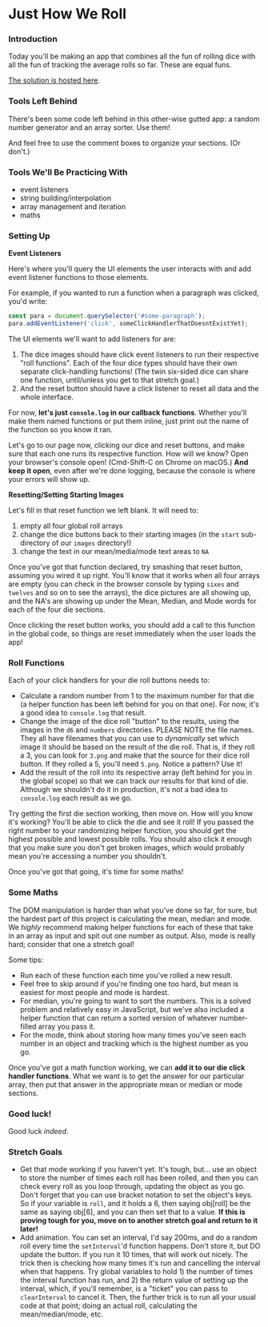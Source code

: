   # Just How We Roll

### Introduction

Today you'll be making an app that combines all the fun of rolling dice with all the fun of tracking the average rolls so far. These are equal funs.

[The solution is hosted here](https://ci-wdi-900.github.io/just-how-we-roll/).


### Tools Left Behind

There's been some code left behind in this other-wise gutted app: a random number generator and an array sorter. Use them!

And feel free to use the comment boxes to organize your sections. (Or don't.)

### Tools We'll Be Practicing With

* event listeners
* string building/interpolation
* array management and iteration
* maths

### Setting Up

**Event Listeners**

Here's where you'll query the UI elements the user interacts with and add event listener functions to those elements.

For example, if you wanted to run a function when a paragraph was clicked, you'd write:

``` javascript
const para = document.querySelector('#some-paragraph');
para.addEventListener('click', someClickHandlerThatDoesntExistYet);
```

The UI elements we'll want to add listeners for are:

1. The dice images should have click event listeners to run their respective "roll functions". Each of the four dice types should have their own separate click-handling functions! (The twin six-sided dice can share one function, until/unless you get to that stretch goal.)
2. And the reset button should have a click listener to reset all data and the whole interface.

For now, **let's just `console.log` in our callback functions**. Whether you'll make them named functions or put them inline, just print out the name of the function so you know it ran.

Let's go to our page now, clicking our dice and reset buttons, and make sure that each one runs its respective function. How will we know? Open your browser's console open! (Cmd-Shift-C on Chrome on macOS.) **And keep it open**, even after we're done logging, because the console is where your errors will show up.


**Resetting/Setting Starting Images**

Let's fill in that reset function we left blank. It will need to:

1. empty all four global roll arrays
2. change the dice buttons back to their starting images (in the `start` sub-directory of our `images` directory!)
3. change the text in our mean/media/mode text areas to `NA`

Once you've got that function declared, try smashing that reset button, assuming you wired it up right. You'll know that it works when all four arrays are empty (you can check in the browser console by typing `sixes` and `twelves` and so on to see the arrays), the dice pictures are all showing up, and the NA's are showing up under the Mean, Median, and Mode words for each of the four die sections.

Once clicking the reset button works, you should add a call to this function in the global code, so things are reset immediately when the user loads the app!


### Roll Functions

Each of your click handlers for your die roll buttons needs to:

* Calculate a random number from 1 to the maximum number for that die (a helper function has been left behind for you on that one). For now, it's a good idea to `console.log` that result.
*  Change the image of the dice roll "button" to the results, using the images in the `d6` and `numbers` directories. PLEASE NOTE the file names. They all have filenames that you can use to _dynamically_ set which image it should be based on the result of the die roll. That is, if they roll a 3, you can look for `3.png` and make that the source for their dice roll button. If they rolled a 5, you'll need `5.png`. Notice a pattern? Use it!
*  Add the result of the roll into its respective array (left behind for you in the global scope) so that we can track our results for that kind of die. Although we shouldn't do it in production, it's not a bad idea to `console.log` each result as we go.

Try getting the first die section working, then move on. How will you know it's working? You'll be able to click the die and see it roll! If you passed the right number to your randomizing helper function, you should get the highest possible and lowest possible rolls. You should also click it enough that you make sure you don't get broken images, which would probably mean you're accessing a number you shouldn't.

Once you've got that going, it's time for some maths!


### Some Maths

The DOM manipulation is harder than what you've done so far, for sure, but the hardest part of this project is calculating the mean, median and mode. We _highly_ recommend making helper functions for each of these that take in an array as input and spit out one number as output. Also, mode is really hard; consider that one a stretch goal!

Some tips:

* Run each of these function each time you've rolled a new result.
* Feel free to skip around if you're finding one too hard, but mean is easiest for most people and mode is hardest.
* For median, you're going to want to sort the numbers. This is a solved problem and relatively easy in JavaScript, but we've also included a helper function that can return a sorted version of whatever number-filled array you pass it.
* For the mode, think about storing how many times you've seen each number in an object and tracking which is the highest number as you go.

Once you've got a math function working, we can **add it to our die click handler functions**. What we want is to get the answer for our particular array, then put that answer in the appropriate mean or median or mode sections.


### Good luck!

Good luck _indeed_.


### Stretch Goals

* Get that mode working if you haven't yet. It's tough, but... use an object to store the number of times each roll has been rolled, and then you can check every roll as you loop through, updating the object as you go. Don't forget that you can use bracket notation to set the object's keys. So if your variable is `roll`, and it holds a 6, then saying obj[roll] be the same as saying obj[6], and you can then set that to a value. **If this is proving tough for you, move on to another stretch goal and return to it later!**
* Add animation. You can set an interval, I'd say 200ms, and do a random roll every time the `setInterval`'d function happens. Don't store it, but DO update the button. If you run it 10 times, that will work out nicely. The trick then is checking how many times it's run and cancelling the interval when that happens. Try global variables to hold 1) the number of times the interval function has run, and 2) the return value of setting up the interval, which, if you'll remember, is a "ticket" you can pass to `clearInterval` to cancel it. Then, the further trick is to run all your usual code at that point; doing an actual roll, calculating the mean/median/mode, etc.
